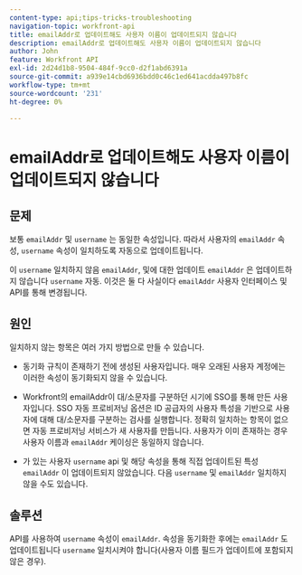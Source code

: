 ```yaml
---
content-type: api;tips-tricks-troubleshooting
navigation-topic: workfront-api
title: emailAddr로 업데이트해도 사용자 이름이 업데이트되지 않습니다
description: emailAddr로 업데이트해도 사용자 이름이 업데이트되지 않습니다
author: John
feature: Workfront API
exl-id: 2d24d1b8-9504-484f-9cc0-d2f1abd6391a
source-git-commit: a939e14cbd6936bdd0c46c1ed641acdda497b8fc
workflow-type: tm+mt
source-wordcount: '231'
ht-degree: 0%

---
```



# emailAddr로 업데이트해도 사용자 이름이 업데이트되지 않습니다

## 문제

보통 `emailAddr` 및 `username` 는 동일한 속성입니다. 따라서 사용자의 `emailAddr` 속성, `username` 속성이 일치하도록 자동으로 업데이트됩니다.

이 `username` 일치하지 않음 `emailAddr`, 및에 대한 업데이트 `emailAddr` 은 업데이트하지 않습니다 `username` 자동. 이것은 둘 다 사실이다 `emailAddr` 사용자 인터페이스 및 API를 통해 변경됩니다.

## 원인

일치하지 않는 항목은 여러 가지 방법으로 만들 수 있습니다.

* 동기화 규칙이 존재하기 전에 생성된 사용자입니다. 매우 오래된 사용자 계정에는 이러한 속성이 동기화되지 않을 수 있습니다.

* Workfront의 emailAddr이 대/소문자를 구분하던 시기에 SSO를 통해 만든 사용자입니다. SSO 자동 프로비저닝 옵션은 ID 공급자의 사용자 특성을 기반으로 사용자에 대해 대/소문자를 구분하는 검사를 실행합니다. 정확히 일치하는 항목이 없으면 자동 프로비저닝 서비스가 새 사용자를 만듭니다. 사용자가 이미 존재하는 경우 사용자 이름과 `emailAddr` 케이싱은 동일하지 않습니다.

* 가 있는 사용자 `username` api 및 해당 속성을 통해 직접 업데이트된 특성 `emailAddr` 이 업데이트되지 않았습니다. 다음 `username` 및 `emailAddr` 일치하지 않을 수도 있습니다.

## 솔루션

API를 사용하여 `username` 속성이 `emailAddr`. 속성을 동기화한 후에는 `emailAddr` 도 업데이트됩니다 `username` 일치시켜야 합니다(사용자 이름 필드가 업데이트에 포함되지 않은 경우).
